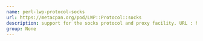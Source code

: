 ```yaml
---
name: perl-lwp-protocol-socks
url: https://metacpan.org/pod/LWP::Protocol::socks
description: support for the socks protocol and proxy facility. URL : https://metacpan.org/pod/LWP::Protocol::socks Groups : None
group: None
---
```

